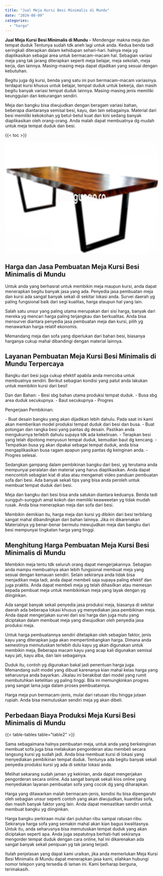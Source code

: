 ```yaml
---
title: "Jual Meja Kursi Besi Minimalis di Mundu"
date: "2024-08-09"
categories: 
  - "harga"
---
```


**Jual Meja Kursi Besi Minimalis di Mundu** – Mendengar makna meja dan tempat duduk Tentunya sudah tdk aneh lagi untuk anda. Kedua benda tadi seringkali diterapkan dalam kehidupan sehari-hari. halnya meja yg diaplikasikan sebagai area untuk bermacam-macam hal. Sebagian variasi meja yang tak jarang diterapkan seperti meja belajar, meja sekolah, meja kerja, dan lainnya. Masing-masing meja dapat dijadikan yang sesuai dengan kebutuhan.

Begitu juga dg kursi, benda yang satu ini pun bermacam-macam variasinya. terdapat kursi khusus untuk belajar, tempat duduk untuk bekerja, dan masih begitu banyak variasi tempat duduk lainnya. Masing-masing jenis memiliki keunggulan dan kekurangan sendiri.

Meja dan bangku bisa diwujudkan dengan beragam variasi bahan, beberapa diantaranya semisal besi, kayu, dan lain sebagainya. Material dari besi memiliki kekokohan yg betul-betul kuat dan kini sedang banyak diaplikasikan oleh orang-orang. Anda malah dapat membuatnya dg mudah untuk meja tempat duduk dan besi.

{{< toc >}}

![Jual Meja Kursi Besi Minimalis di Mundu](/images/jual-meja-besi-murah23.png)

## Harga dan Jasa Pembuatan Meja Kursi Besi Minimalis di Mundu

Untuk anda yang berhasrat untuk membikin meja maupun kursi, anda dapat menerapkan begitu banyak jasa yang ada. Penyedia jasa pembuatan meja dan kursi ada sangat banyak sekali di sekitar lokasi anda. Survei daerah yg paling fungsional baik dari segi kualitas, harga ataupun hal yang lain.

Salah satu unsur yang paling utama merupakan dari sisi harga, banyak dari mereka yg mencari harga paling terjangkau dan berkualitas. Anda bisa mensurvei diantara penyedia jasa pembuatan meja dan kursi, pilih yg menawarkan harga relatif ekonomis.

Memandang meja dan sofa yang diperlukan dari bahan besi, biasanya harganya cukup mahal dibandingi dengan material lainnya.

## Layanan Pembuatan Meja Kursi Besi Minimalis di Mundu Terpercaya

Bangku dari besi juga cukup efektif apabila anda mencoba untuk membuatnya sendiri. Berikut sebagian kondisi yang patut anda lakukan untuk membikin kursi dari besi!

Dan dan Bahan: - Besi sbg bahan utama produksi tempat duduk. - Busa sbg area duduk secukupnya. - Baut secukupnya - Progres

Pengerjaan Pembikinan:

\- Buat desain bangku yang akan dijadikan lebih dahulu. Pada saat ini kami akan memberikan model produksi tempat duduk dari besi dan busa. - Buat potongan dan rangka besi yang pantas dg desain. Pastikan anda mengukurnya terlebih dahulu supaya tdk ada kekeliruan. - Terapkan besi yang telah dipotong menyusun tempat duduk, kemudian baut dg kencang. - Tempatkan busa yg akan dipakai sebagai tempat duduk, anda bisa mengaplikasikan busa ragam apapun yang pantas dg keinginan anda. - Progres selesai.

Sedangkan gampang dalam pembikinan bangku dari besi, yg terutama anda mempunyai peralatan dan material yang harus diaplikasikan. Anda dapat mencontoh sebagian kiat di atas atau mengamati video panduan pembuatan sofa dari besi. Ada banyak sekali tips yang bisa anda peroleh untuk membuat tempat duduk dari besi.

Meja dan bangku dari besi bisa anda satukan diantara keduanya. Benda tadi sungguh-sungguh amat kokoh dan memiliki keaweeetan yg tidak mudah rusak. Anda bisa menerapkan meja dan sofa dari besi.

Membikin demikian itu, harga meja dan kursi yg dibikin dari besi terbilang sangat mahal dibandingkan dari bahan lainnya. Jika ini dikarenakan Materialnya yg benar-benar bermutu mewujudkan meja dan bangku dari besi mempunyai tingkatan harga yang tinggi.

## Menghitung Harga Pembuatan Meja Kursi Besi Minimalis di Mundu

Membikin meja tentu tdk seluruh orang dapat mengerjakannya. Sebagian anda mampu membuatnya akan lebih fungsional membuat meja yang sesuai dengan kemauan sendiri. Selain sekiranya anda tidak bisa menjadikan meja tadi, anda dapat membeli saja supaya paling efektif dan juga praktis. Anda dapat membeli meja yg telah dihasilkan atau memesan kepada pembuat meja untuk membikinkan meja yang layak dengan yg diinginkan.

Ada sangat banyak sekali penyedia jasa produksi meja, biasanya di sekitar daerah ada beberapa lokasi khusus yg menyediakan jasa pembikinan meja. Anda dapat mengerjakan survei dari sisi harga dan juga mutu yang diciptakan dalam membuat meja yang diwujudkan oleh penyedia jasa produksi meja.

Untuk harga pembuatannya sendiri ditetapkan oleh sebagian faktor, jenis kayu yang diterapkan juga akan mempertimbangkan harga. Dimana anda semestinya memutuskan terlebih dulu kayu yg akan digunakan untuk membikin meja, Beberapa macam kayu yang acap kali digunakan semisal kayu jati, kayu alba, dan lain sebagainya.

Duduk itu, contoh yg digunakan bakal jadi penentuan harga juga. Memandang sulit model yang dibuat karenanya kian mahal kelas harga yang seharusnya anda bayarkan. Jikalau ini berakibat dari model yang rumit membutuhkan ketelitian yg paling tinggi. Bila ini memungkinkan progres yang sangat lama juga dalam proses pembuatannya.

Harga meja pun bermacam-jenis, mulai dari ratusan ribu hingga jutaan rupiah. Anda bisa memutuskan sendiri meja yg akan dibeli.

## Perbedaan Biaya Produksi Meja Kursi Besi Minimalis di Mundu

{{< table-tables table="table2" >}}

Sama sebagaimana halnya pembuatan meja, untuk anda yang berkeinginan membuat sofa juga bisa melakukan pengorderan atau membeli secara langsung kursi yg sudah jadi. Anda bisa membuat kursi di lokasi yang menyediakan pembikinan tempat duduk. Tentunya ada begitu banyak sekali penyedia produksi kursi yg ada di sekitar lokasi anda.

Melihat sekarang sudah jaman yg kekinian, anda dapat mengerjakan pengorderan secara online. Ada sangat banyak sekali kios online yang menyediakan layanan pembuatan sofa yang cocok dg yang diharapkan.

Harga yang ditawarkan malah bermacam-jenis, kondisi itu bisa dipengaruhi oleh sebagian unsur seperti contoh yang akan diwujudkan, kuantitas sofa, dan masih banyak faktor yang lain. Anda dapat memastikan sendiri untuk membuat bangku yg diinginkan.

Harga bangku perkiraan mulai dari puluhan ribu sampai ratusan ribu. Sekiranya harga sofa yang semakin mahal akan kian bagus kwalitasnya. Untuk itu, anda seharusnya bisa memutuskan tempat duduk yang akan diciptakan seperti apa. Anda juga sepatutnya berhati-hati sekiranya mengorder tempat duduk dengan cara online, hal ini dikarenakan ada sangat banyak sekali penipuan yg tak jarang terjadi.

Itulah penjelasan yang dapat kami uraikan, jika anda memerlukan Meja Kursi Besi Minimalis di Mundu dapat menerapkan jasa kami, silahkan hubungi nomor telepon yang tersedia di laman ini. Kami berharap berguna, terimakasih.
